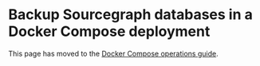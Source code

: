 # Backup Sourcegraph databases in a Docker Compose deployment

This page has moved to the [Docker Compose operations guide](./operations.md#backup).

